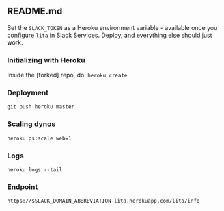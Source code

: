 ## README.md

Set the `SLACK_TOKEN` as a Heroku environment variable - available once you configure `lita` in Slack Services. Deploy, and everything else should just work.

### Initializing with Heroku

Inside the [forked] repo, do: `heroku create`

### Deployment

    git push heroku master

### Scaling dynos

    heroku ps:scale web=1

### Logs

    heroku logs --tail

### Endpoint

    https://$SLACK_DOMAIN_ABBREVIATION-lita.herokuapp.com/lita/info
